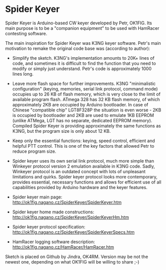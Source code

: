 # Spider Keyer

Spider Keyer is Arduino-based CW keyer developed by Petr, OK1FIG. Its main purpose is to be a "companion equipment" to be used with HamRacer contesting software.

The main inspiration for Spider Keyer was K3NG keyer software. Petr's main motivation to remake the original code base was (according to author):

- Simplify the sketch. K3NG's implementation amounts to 20K+ lines of code, and sometimes it is difficult to find the function that you need to modify or simply just understand.
  Petr's code is approximately 1000 lines long.
- Leave more flash space for further improvements. K3NG "minimalistic configuration" (keying, memories, serial link protocol, command mode) occupies up to 26 KB of flash memory, 
  which is very close to the limit of available program flash. ATmega 328 has 32 KB flash memory, of which approximately 2KB are occupied by Arduino bootloader. In case of 
  Chinese "compatible chip" LGT8F328P the situation is even worse - 2KB is occupied by bootloader and 2KB are used to emulate 1KB EEPROM (unlike ATMega, LGT has 
  no separate, dedicated EEPROM memory). Compiled Spider Keyer is providing approximately the same functions as K3NG, but the program size is only about 12 KB.
- Keep only the essential functions: keying, speed control, efficient and helpful PTT control. This is one of the key factors that allowed Petr to reduce program size.
- Spider keyer uses its own serial link protocol, much more simple than Winkeyer protocol version 2 emulation available in K3NG code. Sadly, Winkeyer protocol is an 
  outdated concept with lots of unpleasant limitations and quirks. Spider keyer protocol looks more contemporary, provides essential, necessary functions and allows for 
  efficient use of all capabilities provided by Arduino hardware and the keyer features.


- Spider keyer main page: http://ok1fig.nagano.cz/SpiderKeyer/SpiderKeyer.htm
- Spider keyer home made constructions: http://ok1fig.nagano.cz/SpiderKeyer/SpiderKeyerHm.htm
- Spider keyer protocol specification: http://ok1fig.nagano.cz/SpiderKeyer/SpiderKeyerSpecs.htm
- HamRacer logging software description: http://ok1fig.nagano.cz/HamRacer/HamRacer.htm

Sketch is placed on Github by Jindra, OK4RM. Version may be not the newest one, depending on what OK1FIG will be willing to share ;-)
